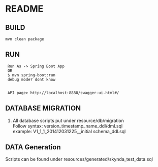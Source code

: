 # README #

## BUILD ##
~~~~
mvn clean package
~~~~

## RUN ##
~~~~
 Run As -> Spring Boot App
 OR
 $ mvn spring-boot:run
 debug mode? dont know
 
 
 API page> http://localhost:8888/swagger-ui.html#/
~~~~

## DATABASE MIGRATION ##
1. All database scripts put under resource/db/migration  
Follow syntax: version_timestamp_name_ddl/dml.sql  
example: V1_1_1_201412031225__initial schema_ddl.sql
  
## DATA Generation ##  
Scripts can be found under resources/generated/skynda_test_data.sql 